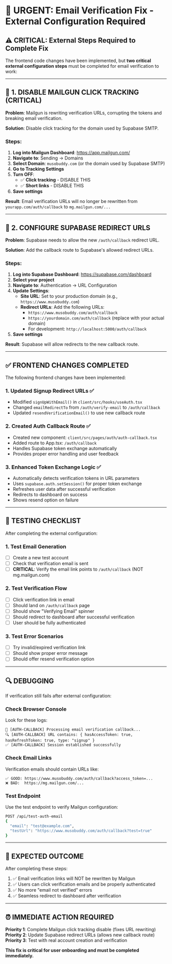 # 🚨 URGENT: Email Verification Fix - External Configuration Required

## ⚠️ CRITICAL: External Steps Required to Complete Fix

The frontend code changes have been implemented, but **two critical external configuration steps** must be completed for email verification to work:

---

## 🔧 1. DISABLE MAILGUN CLICK TRACKING (CRITICAL)

**Problem**: Mailgun is rewriting verification URLs, corrupting the tokens and breaking email verification.

**Solution**: Disable click tracking for the domain used by Supabase SMTP.

### Steps:
1. **Log into Mailgun Dashboard**: https://app.mailgun.com/
2. **Navigate to**: Sending → Domains 
3. **Select Domain**: `musobuddy.com` (or the domain used by Supabase SMTP)
4. **Go to Tracking Settings**
5. **Turn OFF**:
   - ✅ **Click tracking** - DISABLE THIS
   - ✅ **Short links** - DISABLE THIS
6. **Save settings**

**Result**: Email verification URLs will no longer be rewritten from `yourapp.com/auth/callback` to `mg.mailgun.com/...`

---

## 🔧 2. CONFIGURE SUPABASE REDIRECT URLS

**Problem**: Supabase needs to allow the new `/auth/callback` redirect URL.

**Solution**: Add the callback route to Supabase's allowed redirect URLs.

### Steps:
1. **Log into Supabase Dashboard**: https://supabase.com/dashboard
2. **Select your project**
3. **Navigate to**: Authentication → URL Configuration
4. **Update Settings**:
   - **Site URL**: Set to your production domain (e.g., `https://www.musobuddy.com`)
   - **Redirect URLs**: Add the following URLs:
     - `https://www.musobuddy.com/auth/callback`
     - `https://yourdomain.com/auth/callback` (replace with your actual domain)
     - For development: `http://localhost:5000/auth/callback`
5. **Save settings**

**Result**: Supabase will allow redirects to the new callback route.

---

## ✅ FRONTEND CHANGES COMPLETED

The following frontend changes have been implemented:

### 1. **Updated Signup Redirect URLs** ✅
- Modified `signUpWithEmail()` in `client/src/hooks/useAuth.tsx`
- Changed `emailRedirectTo` from `/auth/verify-email` to `/auth/callback`
- Updated `resendVerificationEmail()` to use new callback route

### 2. **Created Auth Callback Route** ✅
- Created new component: `client/src/pages/auth/auth-callback.tsx`
- Added route to App.tsx: `/auth/callback`
- Handles Supabase token exchange automatically
- Provides proper error handling and user feedback

### 3. **Enhanced Token Exchange Logic** ✅
- Automatically detects verification tokens in URL parameters
- Uses `supabase.auth.setSession()` for proper token exchange
- Refreshes user data after successful verification
- Redirects to dashboard on success
- Shows resend option on failure

---

## 🧪 TESTING CHECKLIST

After completing the external configuration:

### 1. **Test Email Generation**
- [ ] Create a new test account
- [ ] Check that verification email is sent
- [ ] **CRITICAL**: Verify the email link points to `/auth/callback` (NOT mg.mailgun.com)

### 2. **Test Verification Flow**
- [ ] Click verification link in email
- [ ] Should land on `/auth/callback` page
- [ ] Should show "Verifying Email" spinner
- [ ] Should redirect to dashboard after successful verification
- [ ] User should be fully authenticated

### 3. **Test Error Scenarios**
- [ ] Try invalid/expired verification link
- [ ] Should show proper error message
- [ ] Should offer resend verification option

---

## 🔍 DEBUGGING

If verification still fails after external configuration:

### Check Browser Console
Look for these logs:
```
🔗 [AUTH-CALLBACK] Processing email verification callback...
🔍 [AUTH-CALLBACK] URL contains: { hasAccessToken: true, hasRefreshToken: true, type: "signup" }
✅ [AUTH-CALLBACK] Session established successfully
```

### Check Email Links
Verification emails should contain URLs like:
```
✅ GOOD: https://www.musobuddy.com/auth/callback?access_token=...
❌ BAD:  https://mg.mailgun.com/...
```

### Test Endpoint
Use the test endpoint to verify Mailgun configuration:
```bash
POST /api/test-auth-email
{
  "email": "test@example.com",
  "testUrl": "https://www.musobuddy.com/auth/callback?test=true"
}
```

---

## 🚀 EXPECTED OUTCOME

After completing these steps:
1. ✅ Email verification links will NOT be rewritten by Mailgun
2. ✅ Users can click verification emails and be properly authenticated
3. ✅ No more "email not verified" errors
4. ✅ Seamless redirect to dashboard after verification

---

## ⏰ IMMEDIATE ACTION REQUIRED

**Priority 1**: Complete Mailgun click tracking disable (fixes URL rewriting)
**Priority 2**: Update Supabase redirect URLs (allows new callback route)
**Priority 3**: Test with real account creation and verification

**This fix is critical for user onboarding and must be completed immediately.**